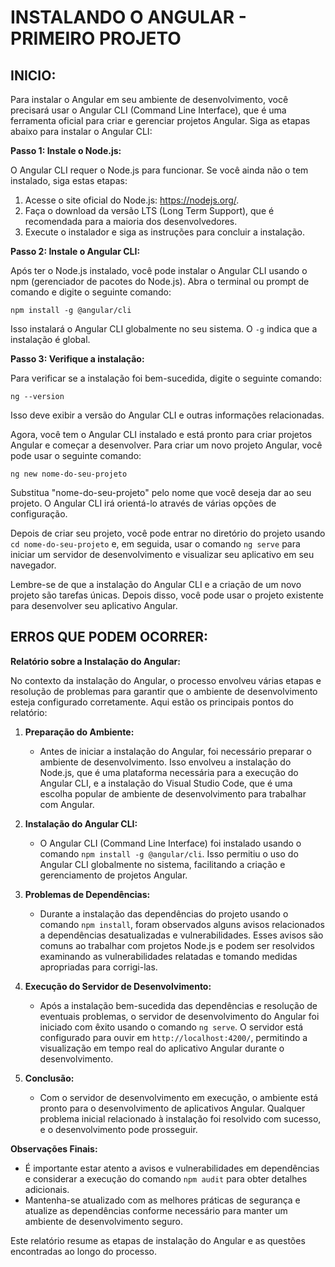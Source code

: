 # INSTALANDO O ANGULAR - PRIMEIRO PROJETO
## INICIO:
Para instalar o Angular em seu ambiente de desenvolvimento, você precisará usar o Angular CLI (Command Line Interface), que é uma ferramenta oficial para criar e gerenciar projetos Angular. Siga as etapas abaixo para instalar o Angular CLI:

**Passo 1: Instale o Node.js:**

O Angular CLI requer o Node.js para funcionar. Se você ainda não o tem instalado, siga estas etapas:

1. Acesse o site oficial do Node.js: https://nodejs.org/.
2. Faça o download da versão LTS (Long Term Support), que é recomendada para a maioria dos desenvolvedores.
3. Execute o instalador e siga as instruções para concluir a instalação.

**Passo 2: Instale o Angular CLI:**

Após ter o Node.js instalado, você pode instalar o Angular CLI usando o npm (gerenciador de pacotes do Node.js). Abra o terminal ou prompt de comando e digite o seguinte comando:

```
npm install -g @angular/cli
```

Isso instalará o Angular CLI globalmente no seu sistema. O `-g` indica que a instalação é global.

**Passo 3: Verifique a instalação:**

Para verificar se a instalação foi bem-sucedida, digite o seguinte comando:

```
ng --version
```

Isso deve exibir a versão do Angular CLI e outras informações relacionadas.

Agora, você tem o Angular CLI instalado e está pronto para criar projetos Angular e começar a desenvolver. Para criar um novo projeto Angular, você pode usar o seguinte comando:

```
ng new nome-do-seu-projeto
```

Substitua "nome-do-seu-projeto" pelo nome que você deseja dar ao seu projeto. O Angular CLI irá orientá-lo através de várias opções de configuração.

Depois de criar seu projeto, você pode entrar no diretório do projeto usando `cd nome-do-seu-projeto` e, em seguida, usar o comando `ng serve` para iniciar um servidor de desenvolvimento e visualizar seu aplicativo em seu navegador.

Lembre-se de que a instalação do Angular CLI e a criação de um novo projeto são tarefas únicas. Depois disso, você pode usar o projeto existente para desenvolver seu aplicativo Angular.

## ERROS QUE PODEM OCORRER:
**Relatório sobre a Instalação do Angular:**

No contexto da instalação do Angular, o processo envolveu várias etapas e resolução de problemas para garantir que o ambiente de desenvolvimento esteja configurado corretamente. Aqui estão os principais pontos do relatório:

1. **Preparação do Ambiente:**
   - Antes de iniciar a instalação do Angular, foi necessário preparar o ambiente de desenvolvimento. Isso envolveu a instalação do Node.js, que é uma plataforma necessária para a execução do Angular CLI, e a instalação do Visual Studio Code, que é uma escolha popular de ambiente de desenvolvimento para trabalhar com Angular.

2. **Instalação do Angular CLI:**
   - O Angular CLI (Command Line Interface) foi instalado usando o comando `npm install -g @angular/cli`. Isso permitiu o uso do Angular CLI globalmente no sistema, facilitando a criação e gerenciamento de projetos Angular.

3. **Problemas de Dependências:**
   - Durante a instalação das dependências do projeto usando o comando `npm install`, foram observados alguns avisos relacionados a dependências desatualizadas e vulnerabilidades. Esses avisos são comuns ao trabalhar com projetos Node.js e podem ser resolvidos examinando as vulnerabilidades relatadas e tomando medidas apropriadas para corrigi-las.

4. **Execução do Servidor de Desenvolvimento:**
   - Após a instalação bem-sucedida das dependências e resolução de eventuais problemas, o servidor de desenvolvimento do Angular foi iniciado com êxito usando o comando `ng serve`. O servidor está configurado para ouvir em `http://localhost:4200/`, permitindo a visualização em tempo real do aplicativo Angular durante o desenvolvimento.

5. **Conclusão:**
   - Com o servidor de desenvolvimento em execução, o ambiente está pronto para o desenvolvimento de aplicativos Angular. Qualquer problema inicial relacionado à instalação foi resolvido com sucesso, e o desenvolvimento pode prosseguir.

**Observações Finais:**
- É importante estar atento a avisos e vulnerabilidades em dependências e considerar a execução do comando `npm audit` para obter detalhes adicionais.
- Mantenha-se atualizado com as melhores práticas de segurança e atualize as dependências conforme necessário para manter um ambiente de desenvolvimento seguro.

Este relatório resume as etapas de instalação do Angular e as questões encontradas ao longo do processo. 